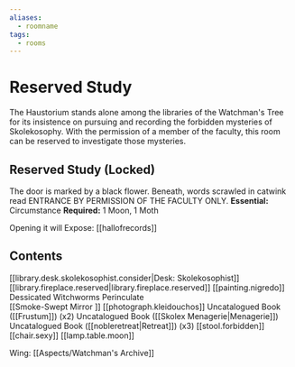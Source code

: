 ```yaml
---
aliases:
  - roomname
tags:
  - rooms
---
```

# Reserved Study
The Haustorium stands alone among the libraries of the Watchman's Tree for its insistence on pursuing and recording the forbidden mysteries of Skolekosophy. With the permission of a member of the faculty, this room can be reserved to investigate those mysteries.
## Reserved Study (Locked)
The door is marked by a black flower. Beneath, words scrawled in catwink read ENTRANCE BY PERMISSION OF THE FACULTY ONLY.
**Essential:** Circumstance
**Required:** 1 Moon, 1 Moth

Opening it will Expose:
[[hallofrecords]]
## Contents
[[library.desk.skolekosophist.consider|Desk: Skolekosophist]]
[[library.fireplace.reserved|library.fireplace.reserved]]
[[painting.nigredo]]
Dessicated Witchworms 
Perinculate  
[[Smoke-Swept Mirror ]]
[[photograph.kleidouchos]] 
Uncatalogued Book ([[Frustum]])  (x2)
Uncatalogued Book ([[Skolex Menagerie|Menagerie]])  
Uncatalogued Book ([[nobleretreat|Retreat]])  (x3)
[[stool.forbidden]] 
[[chair.sexy]] 
[[lamp.table.moon]]

Wing: [[Aspects/Watchman's Archive]]
